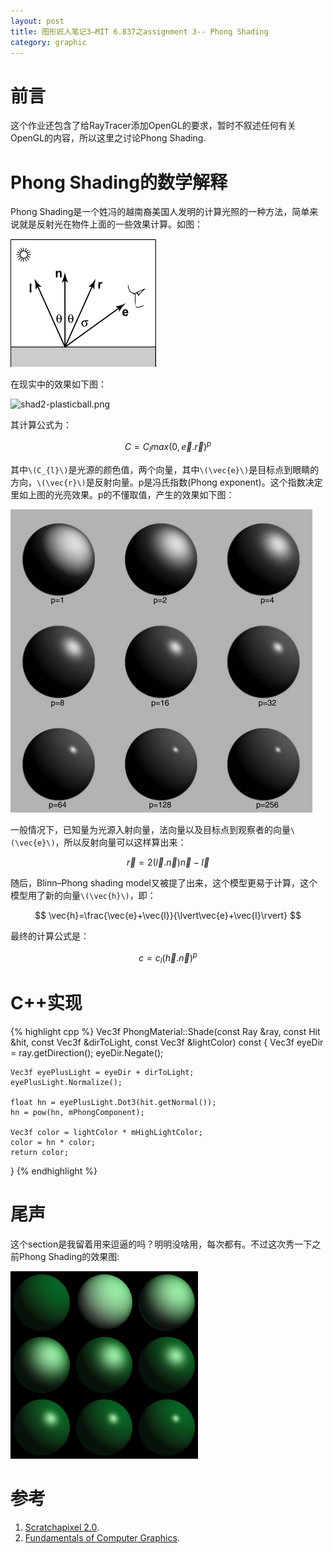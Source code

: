 ```yaml
---
layout: post
title: 图形匠人笔记3—MIT 6.837之assignment 3-- Phong Shading
category: graphic
---
```


# 前言 #

这个作业还包含了给RayTracer添加OpenGL的要求，暂时不叙述任何有关OpenGL的内容，所以这里之讨论Phong Shading.

# Phong Shading的数学解释 #

Phong Shading是一个姓冯的越南裔美国人发明的计算光照的一种方法，简单来说就是反射光在物件上面的一些效果计算。如图：

![PhongModel.png](/images/notes/mit_graphic/PhongModel.png  "PhongModel.png")

在现实中的效果如下图：

![shad2-plasticball.png](http://www.scratchapixel.com/images/upload/shading-intro2/shad2-plasticball.png  "shad2-plasticball.png")

其计算公式为：

$$
C=C_{l}{max(0, \vec{e}.\vec{r})}^p
$$

其中`\(C_{l}\)`是光源的颜色值，两个向量，其中`\(\vec{e}\)`是目标点到眼睛的方向，`\(\vec{r}\)`是反射向量。p是冯氏指数(Phong exponent)。这个指数决定里如上图的光亮效果。p的不懂取值，产生的效果如下图：

![Phong_Exponent.png](/images/notes/mit_graphic/Phong_Exponent.png  "Phong_Exponent.png")

一般情况下，已知量为光源入射向量，法向量以及目标点到观察者的向量`\(\vec{e}\)`，所以反射向量可以这样算出来：

$$
\vec{r}=2(\vec{l}.\vec{n})\vec{n}-\vec{l}
$$

随后，Blinn–Phong shading model又被提了出来，这个模型更易于计算，这个模型用了新的向量`\(\vec{h}\)`，即：

$$
\vec{h}=\frac{\vec{e}+\vec{l}}{\lvert\vec{e}+\vec{l}\rvert}
$$

最终的计算公式是：

$$
c=c_{l}{(\vec{h}.\vec{n})}^p
$$

# C++实现 #

{% highlight cpp %}
Vec3f PhongMaterial::Shade(const Ray &ray, const Hit &hit, const Vec3f &dirToLight, 
                                                     const Vec3f &lightColor) const
{
    Vec3f eyeDir = ray.getDirection();
    eyeDir.Negate();

    Vec3f eyePlusLight = eyeDir + dirToLight;
    eyePlusLight.Normalize();

    float hn = eyePlusLight.Dot3(hit.getNormal());
    hn = pow(hn, mPhongComponent);

    Vec3f color = lightColor * mHighLightColor;
    color = hn * color;
    return color;
}
{% endhighlight %}

# 尾声 #

这个section是我留着用来逗逼的吗？明明没啥用，每次都有。不过这次秀一下之前Phong Shading的效果图:

![output3_09.png](/images/notes/mit_graphic/output3_09.png  "output3_09.png")

# 参考 #

1. [Scratchapixel 2.0](http://www.scratchapixel.com "Scratchapixel 2.0").
2. [Fundamentals of Computer Graphics](https://www.amazon.com/Fundamentals-Computer-Graphics-Fourth-Marschner/dp/1482229390).
